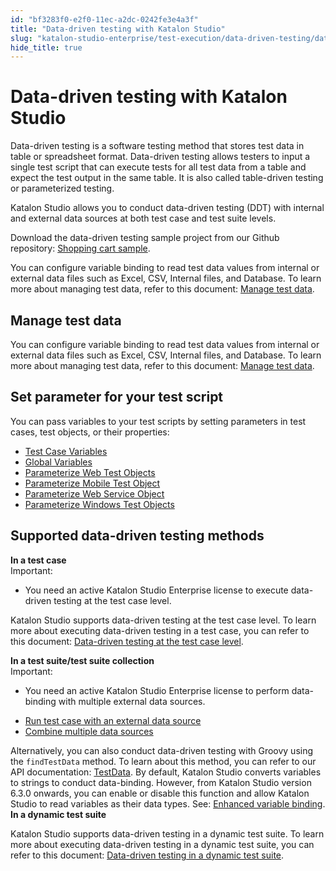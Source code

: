 ```yaml
---
id: "bf3283f0-e2f0-11ec-a2dc-0242fe3e4a3f"
title: "Data-driven testing with Katalon Studio"
slug: "katalon-studio-enterprise/test-execution/data-driven-testing/data-driven-testing-with-katalon-studio"
hide_title: true
---
```


# <a id="id" class="anchor_top_offset"/><a id="ariaid-title1" class="anchor_top_offset"/>Data-driven testing with Katalon Studio

<p xmlns="http://www.w3.org/1999/xhtml" className="p">Data-driven testing is a software testing method that stores test data in table or spreadsheet format. Data-driven testing allows testers to input a single test script that can execute tests for all test data from a table and expect the test output in the same table. It is also called table-driven testing or parameterized testing.</p> 
<p xmlns="http://www.w3.org/1999/xhtml" className="p">Katalon Studio allows you to conduct data-driven testing (DDT) with internal and external data sources at both test case and test suite levels.</p> 
<p xmlns="http://www.w3.org/1999/xhtml" className="p">Download the data-driven testing sample project from our Github repository: <a className="xref j-external-link" href="https://github.com/katalon-studio-samples/shopping-cart-tests" target="_blank">Shopping cart sample</a>.</p> 
<p xmlns="http://www.w3.org/1999/xhtml" className="p">You can configure variable binding to read test data values from internal or external data files such as Excel, CSV, Internal files, and Database. To learn more about managing test data, refer to this document: <a className="xref" href="/docs/legacy/katalon-studio-enterprise/test-execution/data-driven-testing/manage-test-data">Manage test data</a>.</p> 

## Manage test data

                        
<p xmlns="http://www.w3.org/1999/xhtml" className="p">You can configure variable binding to read test data values from internal or external data files such as Excel, CSV, Internal files, and Database. To learn more about managing test data, refer to this document: <a className="xref" href="/docs/legacy/katalon-studio-enterprise/test-execution/data-driven-testing/manage-test-data">Manage test data</a>.</p> 
        

## Set parameter for your test script

                        
<p xmlns="http://www.w3.org/1999/xhtml" className="p">You can pass variables to your test scripts by setting parameters in test cases, test objects, or their properties:</p> 
            
<ul xmlns="http://www.w3.org/1999/xhtml" className="ul"><li className="li"><a className="xref" href="/docs/legacy/katalon-studio-enterprise/test-execution/data-driven-testing/test-case-variables">Test Case Variables</a></li><li className="li"><a className="xref" href="/docs/legacy/katalon-studio-enterprise/test-execution/data-driven-testing/global-variables-and-execution-profile">Global Variables</a></li><li className="li"><a className="xref" href="/docs/legacy/katalon-studio-enterprise/test-design/web-test-design/web-test-objects/parameterize-web-test-objects">Parameterize Web Test Objects</a></li><li className="li"><a className="xref" href="/docs/legacy/katalon-studio-enterprise/test-design/mobile-test-design/mobile-test-objects/parameterize-mobile-test-object-properties">Parameterize Mobile Test Object</a></li><li className="li"><a className="xref" href="/docs/legacy/katalon-studio-enterprise/test-design/web-services-test-design/parameterize-a-web-service-object">Parameterize Web Service Object</a></li><li className="li"><a className="xref" href="/docs/legacy/katalon-studio-enterprise/test-design/windows-desktop-apps-test-design/windows-test-objects#id_6">Parameterize Windows Test Objects</a></li></ul> 
        

## Supported data-driven testing methods

                        
<div xmlns="http://www.w3.org/1999/xhtml" className="sectiondiv"><strong className="ph b">In a test case</strong>
  <div className="note important note_important"><span className="note__title">Important:</span> 
    <ul className="ul"><li className="li">
        <p className="p">You need an active Katalon Studio Enterprise license to execute data-driven testing at the test case level.</p>
      </li></ul>
  </div>
  <p className="p">Katalon Studio supports data-driven testing at the test case level. To learn more about executing data-driven testing in a test case, you can refer to this document: <a className="xref" href="/docs/legacy/katalon-studio-enterprise/test-execution/data-driven-testing/data-driven-testing-at-the-test-case-level">Data-driven testing at the test case level</a>.</p>
</div>
<div xmlns="http://www.w3.org/1999/xhtml" className="sectiondiv"><strong className="ph b">In a test suite/test suite collection</strong><div className="p"><div className="note important note_important"><span className="note__title">Important:</span> <ul className="ul"><li className="li"><p className="p">You need an active Katalon Studio Enterprise license to perform data-binding with multiple external data sources.</p></li></ul></div><ul className="ul"><li className="li"><a className="xref" href="/docs/legacy/katalon-studio-enterprise/test-execution/data-driven-testing/run-test-case-with-an-external-data-source">Run
          test case with an external data source</a></li><li className="li"><a className="xref" href="/docs/legacy/katalon-studio-enterprise/test-execution/data-driven-testing/combine-multiple-data-sources">Combine
          multiple data sources</a></li></ul>Alternatively, you can also conduct data-driven testing with
    Groovy using the <code className="ph codeph">findTestData</code> method. To learn about
    this method, you can refer to our API documentation: <a className="xref j-external-link" href="https://api-docs.katalon.com/com/kms/katalon/core/testdata/TestData.html" target="_blank">TestData</a>. By default, Katalon Studio converts variables to strings to
    conduct data-binding. However, from Katalon Studio version 6.3.0
    onwards, you can enable or disable this function and allow Katalon
    Studio to read variables as their data types. See: <a className="xref" href="/docs/legacy/katalon-studio-enterprise/test-execution/data-driven-testing/enhanced-variable-binding">Enhanced
      variable binding</a>.</div></div>
<div xmlns="http://www.w3.org/1999/xhtml" className="sectiondiv"><strong className="ph b">In a dynamic test suite</strong><p className="p">Katalon Studio supports data-driven testing in a dynamic test
    suite. To learn more about executing data-driven testing in a
    dynamic test suite, you can refer to this document: <a className="xref" href="/docs/legacy/katalon-studio-enterprise/test-execution/data-driven-testing/perform-data-driven-testing-in-a-dynamic-test-suite">Data-driven
      testing in a dynamic test suite</a>.</p></div>
        
